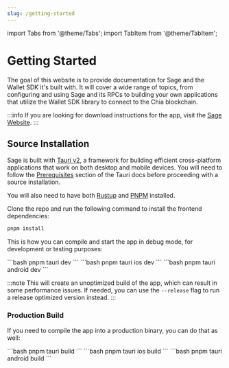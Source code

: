 ```yaml
---
slug: /getting-started
---
```


import Tabs from '@theme/Tabs';
import TabItem from '@theme/TabItem';

# Getting Started

The goal of this website is to provide documentation for Sage and the Wallet SDK it's built with. It will cover a wide range of topics, from configuring and using Sage and its RPCs to building your own applications that utilize the Wallet SDK library to connect to the Chia blockchain.

:::info
If you are looking for download instructions for the app, visit the [Sage Website](https://sagewallet.net).
:::

## Source Installation

Sage is built with [Tauri v2](https://tauri.app/), a framework for building efficient cross-platform applications that work on both desktop and mobile devices. You will need to follow the [Prerequisites](https://tauri.app/start/prerequisites/) section of the Tauri docs before proceeding with a source installation.

You will also need to have both [Rustup](https://rustup.rs/) and [PNPM](https://pnpm.io/installation) installed.

Clone the repo and run the following command to install the frontend dependencies:

```bash
pnpm install
```

This is how you can compile and start the app in debug mode, for development or testing purposes:

<Tabs groupId="tauri-builds">
  <TabItem value="desktop" label="Desktop">
  ```bash
  pnpm tauri dev
  ```
  </TabItem>
  <TabItem value="ios" label="iOS">
  ```bash
  pnpm tauri ios dev
  ```
  </TabItem>
  <TabItem value="android" label="Android">
  ```bash
  pnpm tauri android dev
  ```
  </TabItem>
</Tabs>

:::note
This will create an unoptimized build of the app, which can result in some performance issues. If needed, you can use the `--release` flag to run a release optimized version instead.
:::

### Production Build

If you need to compile the app into a production binary, you can do that as well:

<Tabs groupId="tauri-builds">
  <TabItem value="desktop" label="Desktop">
  ```bash
  pnpm tauri build
  ```
  </TabItem>
  <TabItem value="ios" label="iOS">
  ```bash
  pnpm tauri ios build
  ```
  </TabItem>
  <TabItem value="android" label="Android">
  ```bash
  pnpm tauri android build
  ```
  </TabItem>
</Tabs>

